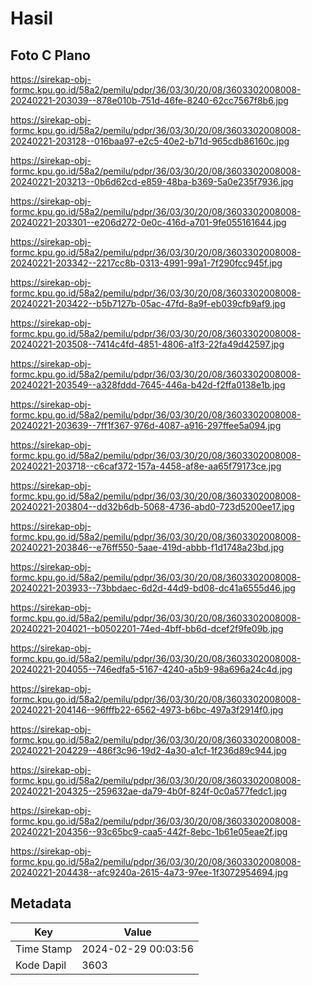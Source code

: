# Hasil

## Foto C Plano

https://sirekap-obj-formc.kpu.go.id/58a2/pemilu/pdpr/36/03/30/20/08/3603302008008-20240221-203039--878e010b-751d-46fe-8240-62cc7567f8b6.jpg

https://sirekap-obj-formc.kpu.go.id/58a2/pemilu/pdpr/36/03/30/20/08/3603302008008-20240221-203128--016baa97-e2c5-40e2-b71d-965cdb86160c.jpg

https://sirekap-obj-formc.kpu.go.id/58a2/pemilu/pdpr/36/03/30/20/08/3603302008008-20240221-203213--0b6d62cd-e859-48ba-b369-5a0e235f7936.jpg

https://sirekap-obj-formc.kpu.go.id/58a2/pemilu/pdpr/36/03/30/20/08/3603302008008-20240221-203301--e206d272-0e0c-416d-a701-9fe055161644.jpg

https://sirekap-obj-formc.kpu.go.id/58a2/pemilu/pdpr/36/03/30/20/08/3603302008008-20240221-203342--2217cc8b-0313-4991-99a1-7f290fcc945f.jpg

https://sirekap-obj-formc.kpu.go.id/58a2/pemilu/pdpr/36/03/30/20/08/3603302008008-20240221-203422--b5b7127b-05ac-47fd-8a9f-eb039cfb9af9.jpg

https://sirekap-obj-formc.kpu.go.id/58a2/pemilu/pdpr/36/03/30/20/08/3603302008008-20240221-203508--7414c4fd-4851-4806-a1f3-22fa49d42597.jpg

https://sirekap-obj-formc.kpu.go.id/58a2/pemilu/pdpr/36/03/30/20/08/3603302008008-20240221-203549--a328fddd-7645-446a-b42d-f2ffa0138e1b.jpg

https://sirekap-obj-formc.kpu.go.id/58a2/pemilu/pdpr/36/03/30/20/08/3603302008008-20240221-203639--7ff1f367-976d-4087-a916-297ffee5a094.jpg

https://sirekap-obj-formc.kpu.go.id/58a2/pemilu/pdpr/36/03/30/20/08/3603302008008-20240221-203718--c6caf372-157a-4458-af8e-aa65f79173ce.jpg

https://sirekap-obj-formc.kpu.go.id/58a2/pemilu/pdpr/36/03/30/20/08/3603302008008-20240221-203804--dd32b6db-5068-4736-abd0-723d5200ee17.jpg

https://sirekap-obj-formc.kpu.go.id/58a2/pemilu/pdpr/36/03/30/20/08/3603302008008-20240221-203846--e76ff550-5aae-419d-abbb-f1d1748a23bd.jpg

https://sirekap-obj-formc.kpu.go.id/58a2/pemilu/pdpr/36/03/30/20/08/3603302008008-20240221-203933--73bbdaec-6d2d-44d9-bd08-dc41a6555d46.jpg

https://sirekap-obj-formc.kpu.go.id/58a2/pemilu/pdpr/36/03/30/20/08/3603302008008-20240221-204021--b0502201-74ed-4bff-bb6d-dcef2f9fe09b.jpg

https://sirekap-obj-formc.kpu.go.id/58a2/pemilu/pdpr/36/03/30/20/08/3603302008008-20240221-204055--746edfa5-5167-4240-a5b9-98a696a24c4d.jpg

https://sirekap-obj-formc.kpu.go.id/58a2/pemilu/pdpr/36/03/30/20/08/3603302008008-20240221-204146--96fffb22-6562-4973-b6bc-497a3f2914f0.jpg

https://sirekap-obj-formc.kpu.go.id/58a2/pemilu/pdpr/36/03/30/20/08/3603302008008-20240221-204229--486f3c96-19d2-4a30-a1cf-1f236d89c944.jpg

https://sirekap-obj-formc.kpu.go.id/58a2/pemilu/pdpr/36/03/30/20/08/3603302008008-20240221-204325--259632ae-da79-4b0f-824f-0c0a577fedc1.jpg

https://sirekap-obj-formc.kpu.go.id/58a2/pemilu/pdpr/36/03/30/20/08/3603302008008-20240221-204356--93c65bc9-caa5-442f-8ebc-1b61e05eae2f.jpg

https://sirekap-obj-formc.kpu.go.id/58a2/pemilu/pdpr/36/03/30/20/08/3603302008008-20240221-204438--afc9240a-2615-4a73-97ee-1f3072954694.jpg


## Metadata

| Key        | Value               |
| ---------- | ------------------- |
| Time Stamp | 2024-02-29 00:03:56 |
| Kode Dapil | 3603                |



